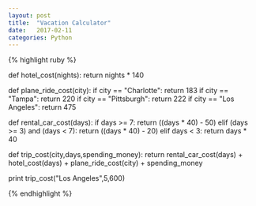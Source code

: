 ```yaml
---
layout: post
title:  "Vacation Calculator"
date:   2017-02-11 
categories: Python
---
```

{% highlight ruby %}

def hotel_cost(nights):
    return nights * 140

def plane_ride_cost(city):
    if city == "Charlotte":
        return 183
    if city == "Tampa":
        return 220
    if city == "Pittsburgh":
        return 222
    if city == "Los Angeles":
        return 475
        
def rental_car_cost(days):
    if days >= 7:
        return ((days * 40) - 50)
    elif (days >= 3) and (days < 7):
        return ((days * 40) - 20)
    elif days < 3:
        return days * 40
        
def trip_cost(city,days,spending_money):
    return rental_car_cost(days) + hotel_cost(days) + plane_ride_cost(city) + spending_money
 
print trip_cost("Los Angeles",5,600)

{% endhighlight %}
